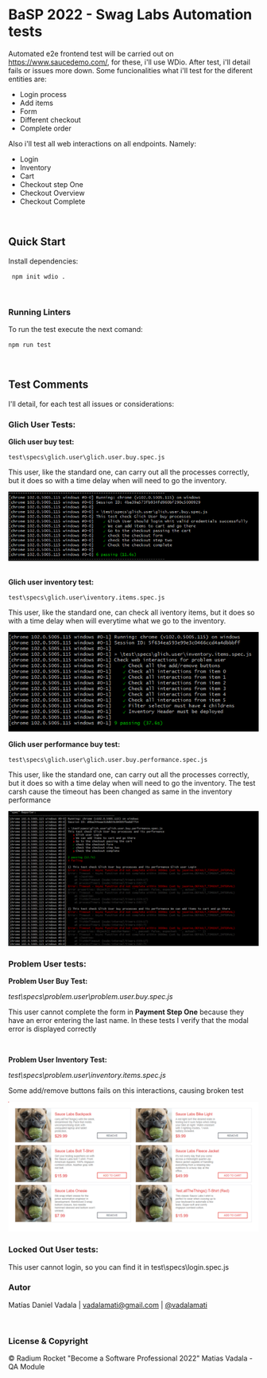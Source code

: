 # BaSP 2022 -  Swag Labs Automation tests

Automated e2e frontend test will be carried out on https://www.saucedemo.com/, for these, i'll use WDio. After test, i'll detail fails or issues more down.
Some funcionalities what i'll test for the diferent entities are:

- Login process
- Add items
- Form
- Different checkout
- Complete order

Also i'll test all web interactions on all endpoints. Namely:

- Login
- Inventory
- Cart
- Checkout step One
- Checkout Overview
- Checkout Complete



<br>

## Quick Start

Install dependencies:

```console
 npm init wdio .
```



<br>

 ### Running Linters

To run the test execute the next comand:

```console
npm run test
```

<br>

 ## Test Comments

I'll detail, for each test all issues or considerations:

### Glich User Tests:

**Glich user buy test:**
```
test\specs\glich.user\glich.user.buy.spec.js

```

This user, like the standard one, can carry out all the processes correctly, but it does so with a time delay when will need to go the inventory.

<img src="test-imgs\Glich-buy-ok.png">

<br>
<br>

**Glich user inventory test:**
```
test\specs\glich.user\iventory.items.spec.js

```

This user, like the standard one, can check all iventory items, but it does so with a time delay when will everytime what we go to the inventory.

<img src="test-imgs\Glich-inv-ok.png">



<br>


**Glich user performance buy test:**
```
test\specs\glich.user\glich.user.buy.performance.spec.js

```

This user, like the standard one, can carry out all the processes correctly, but it does so with a time delay when will need to go the inventory. The test carsh cause the timeout has been changed as same in the inventory performance

<img src="test-imgs\timeout-glich-user.png">

<br>

### Problem User tests:

**Problem User Buy Test:**

*test\specs\problem.user\problem.user.buy.spec.js*

This user cannot complete the form in **Payment Step One** because they have an error entering the last name. In these tests I verify that the modal error is displayed correctly

<br>

**Problem User Inventory Test:**

*test\specs\problem.user\inventory.items.spec.js*

Some add/remove buttons fails on this interactions, causing broken test

<img src="test-imgs\Problem-user-i.png">

<br>

### Locked Out User tests:

This user cannot login, so you can find it in test\specs\login.spec.js


### Autor


 Matías Daniel Vadala | vadalamati@gmail.com | [@vadalamati](https://github.com/vadalamati)






<br>

### License & Copyright

© Radium Rocket "Become a Software Professional 2022" Matias Vadala - QA Module